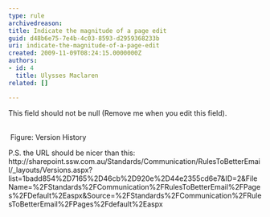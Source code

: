 ```yaml
---
type: rule
archivedreason: 
title: Indicate the magnitude of a page edit
guid: d48b6e75-7e4b-4c03-8593-d2959368233b
uri: indicate-the-magnitude-of-a-page-edit
created: 2009-11-09T08:24:15.0000000Z
authors:
- id: 4
  title: Ulysses Maclaren
related: []

---
```



This field should not be null (Remove me when you edit this field).
<br><excerpt class='endintro'></excerpt><br>

  <img alt="" class="ms-rteCustom-ImageArea" src="/Standards/SoftwareDevelopment/RulesToBetterSharePoint/PublishingImages/VersionHistory_CroppedSmall.jpg" /> <font class="ms-rteCustom-FigureNormal">Figure&#58; Version History </font>
<p>P.S. the URL should be nicer than this&#58; <br>
<font class="ms-rteCustom-GreyBox" style="width&#58;635px;">http&#58;//sharepoint.ssw.com.au/Standards/Communication/RulesToBetterEmail/_layouts/Versions.aspx?list=1badd854%2D7165%2D46cb%2D920e%2D44e2355cd6e7&amp;ID=2&amp;FileName=%2FStandards%2FCommunication%2FRulesToBetterEmail%2FPages%2FDefault%2Easpx&amp;Source=%2FStandards%2FCommunication%2FRulesToBetterEmail%2FPages%2Fdefault%2Easpx</font></p>



